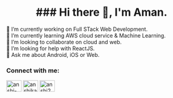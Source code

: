<h1 align="center">### Hi there 👋, I'm Aman.</h1>

<!--
**AMAN-KUMAR-07/AMAN-KUMAR-07** is a ✨ _special_ ✨ repository because its `README.md` (this file) appears on your GitHub profile.

Here are some ideas to get you started:

- 🔭 I’m currently working on ...
- 🌱 I’m currently learning ...
- 👯 I’m looking to collaborate on ...
- 🤔 I’m looking for help with ...
- 💬 Ask me about ...
- 📫 How to reach me: ...
- 😄 Pronouns: ...
- ⚡ Fun fact: ...
-->
🔭 I’m currently working on Full STack Web Development.<br>
🌱 I’m currently learning AWS cloud service & Machine Learning.<br>
👯 I’m looking to collaborate on cloud and web.<br>
🤔 I’m looking for help with ReactJS.<br>
💬 Ask me about Android, iOS or Web.<br>

<h3 align="left">Connect with me:</h3>
<p align="left">
<a href="https://www.linkedin.com/in/aman-kumar-aba5a0213/" target="blank"><img align="center" src="https://raw.githubusercontent.com/rahuldkjain/github-profile-readme-generator/master/src/images/icons/Social/linked-in-alt.svg" alt="anshi-maheshwari-231101" height="30" width="40" /></a>
<a href="https://www.hackerrank.com/amankumarmarch21" target="blank"><img align="center" src="https://raw.githubusercontent.com/rahuldkjain/github-profile-readme-generator/master/src/images/icons/Social/hackerrank.svg" alt="anshika23" height="30" width="40" /></a>
<a href="https://auth.geeksforgeeks.org/user/amankumarmarch2000" target="blank"><img align="center" src="https://raw.githubusercontent.com/rahuldkjain/github-profile-readme-generator/master/src/images/icons/Social/geeks-for-geeks.svg" alt="anshi23" height="30" width="40" /></a>
</p>
